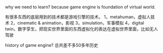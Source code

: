 why we need to learn?
because game engine is foundation of virtual world.

有很多东西的底层用到的技术都是游戏引擎的技术。
1，metahuman，虚拟人技术
2，cinematic & animation，影视
3，simulation，军事模拟
4，digital twin，数字孪生，把现实世界里面的东西虚拟化的表达在虚拟世界里面，比如无人驾驶

history of game engine?
总共差不多50多年历史

